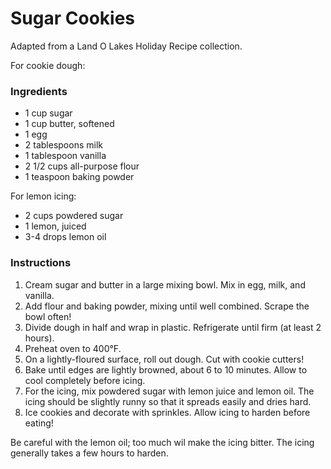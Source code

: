 # Sugar Cookies

Adapted from a Land O Lakes Holiday Recipe collection.

For cookie dough:
### Ingredients

- 1 cup sugar
- 1 cup butter, softened
- 1 egg
- 2 tablespoons milk
- 1 tablespoon vanilla
- 2 1/2 cups all-purpose flour
- 1 teaspoon baking powder

For lemon icing:
- 2 cups powdered sugar
- 1 lemon, juiced
- 3-4 drops lemon oil

### Instructions

1. Cream sugar and butter in a large mixing bowl. Mix in egg, milk, and vanilla.
2. Add flour and baking powder, mixing until well combined. Scrape the bowl often!
3. Divide dough in half and wrap in plastic. Refrigerate until firm (at least 2 hours).
4. Preheat oven to 400&deg;F.
5. On a lightly-floured surface, roll out dough. Cut with cookie cutters!
6. Bake until edges are lightly browned, about 6 to 10 minutes. Allow to cool completely before icing.
7. For the icing, mix powdered sugar with lemon juice and lemon oil. The icing should be slightly runny so that it spreads easily and dries hard.
8. Ice cookies and decorate with sprinkles. Allow icing to harden before eating!

Be careful with the lemon oil; too much wil make the icing bitter. The icing generally takes a few hours to harden.
